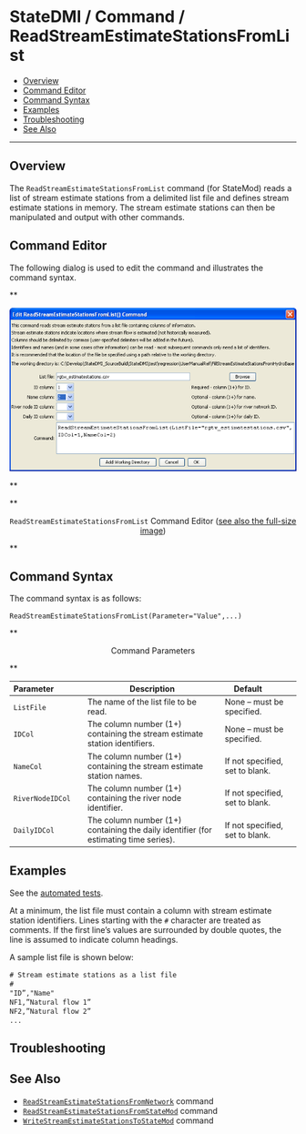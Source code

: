 # StateDMI / Command / ReadStreamEstimateStationsFromList #

* [Overview](#overview)
* [Command Editor](#command-editor)
* [Command Syntax](#command-syntax)
* [Examples](#examples)
* [Troubleshooting](#troubleshooting)
* [See Also](#see-also)

-------------------------

## Overview ##

The `ReadStreamEstimateStationsFromList` command (for StateMod)
reads a list of stream estimate stations from a delimited list file and defines stream estimate stations in memory.
The stream estimate stations can then be manipulated and output with other commands.

## Command Editor ##

The following dialog is used to edit the command and illustrates the command syntax.

**<p style="text-align: center;">
![ReadStreamEstimateStationsFromList](ReadStreamEstimateStationsFromList.png)
</p>**

**<p style="text-align: center;">
`ReadStreamEstimateStationsFromList` Command Editor (<a href="../ReadStreamEstimateStationsFromList.png">see also the full-size image</a>)
</p>**

## Command Syntax ##

The command syntax is as follows:

```text
ReadStreamEstimateStationsFromList(Parameter="Value",...)
```
**<p style="text-align: center;">
Command Parameters
</p>**

| **Parameter**&nbsp;&nbsp;&nbsp;&nbsp;&nbsp;&nbsp;&nbsp;&nbsp;&nbsp;&nbsp;&nbsp;&nbsp; | **Description** | **Default**&nbsp;&nbsp;&nbsp;&nbsp;&nbsp;&nbsp;&nbsp;&nbsp;&nbsp;&nbsp; |
| --------------|-----------------|----------------- |
| `ListFile` | The name of the list file to be read. | None – must be specified. |
| `IDCol` | The column number (1+) containing the stream estimate station identifiers. | None – must be specified. |
| `NameCol` | The column number (1+) containing the stream estimate station names. | If not specified, set to blank. |
| `RiverNodeIDCol` | The column number (1+) containing the river node identifier. | If not specified, set to blank. |
| `DailyIDCol` | The column number (1+) containing the daily identifier (for estimating time series). | If not specified, set to blank. |

## Examples ##

See the [automated tests](https://github.com/OpenCDSS/cdss-app-statedmi-test/tree/master/test/regression/commands/ReadStreamEstimateStationsFromList).

At a minimum, the list file must contain a column with stream estimate station identifiers.
Lines starting with the `#` character are treated as comments.
If the first line’s values are surrounded by double quotes, the line is assumed to indicate column headings.

A sample list file is shown below:

```
# Stream estimate stations as a list file
#
"ID”,"Name"
NF1,”Natural flow 1”
NF2,”Natural flow 2”
...
```

## Troubleshooting ##

## See Also ##

* [`ReadStreamEstimateStationsFromNetwork`](../ReadStreamEstimateStationsFromNetwork/ReadStreamEstimateStationsFromNetwork.md) command
* [`ReadStreamEstimateStationsFromStateMod`](../ReadStreamEstimateStationsFromStateMod/ReadStreamEstimateStationsFromStateMod.md) command
* [`WriteStreamEstimateStationsToStateMod`](../WriteStreamEstimateStationsToStateMod/WriteStreamEstimateStationsToStateMod.md) command
